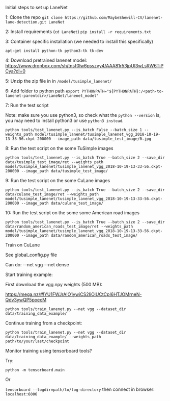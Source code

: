 Initial steps to set up LaneNet

1: Clone the repo
`git clone https://github.com/MaybeShewill-CV/lanenet-lane-detection.git LaneNet`

2: Install requirements (`cd LaneNet`)
`pip install -r requirements.txt`

3: Container specific installation (we needed to install this specifically)

`apt-get install python-tk python3-tk tk-dev`

4: Download pretrained lanenet model: https://www.dropbox.com/sh/tnsf0lw6psszvy4/AAA81r53jpUI3wLsRW6TiPCya?dl=0

5: Unzip the zip file in in `/model/tusimple_lanenet/`

6: Add folder to python path
`export PYTHONPATH="${PYTHONPATH}:/<path-to-lanenet-parentdir>/LaneNet/lanenet_model"`

7: Run the test script

Note: make sure you use python3, so check what the `python --version` is, you may need to install python3 or use `python3 instead`.

`python tools/test_lanenet.py --is_batch False --batch_size 1 --weights_path model/tusimple_lanenet/tusimple_lanenet_vgg_2018-10-19-13-33-56.ckpt-200000 --image_path data/tusimple_test_image/0.jpg`

8: Run the test script on the some TuSimple images

`python tools/test_lanenet.py --is_batch True --batch_size 2 --save_dir data/tusimple_test_image/ret --weights_path model/tusimple_lanenet/tusimple_lanenet_vgg_2018-10-19-13-33-56.ckpt-200000 --image_path data/tusimple_test_image/`

9: Run the test script on the some CuLane images

`python tools/test_lanenet.py --is_batch True --batch_size 2 --save_dir data/culane_test_image/ret --weights_path model/tusimple_lanenet/tusimple_lanenet_vgg_2018-10-19-13-33-56.ckpt-200000 --image_path data/culane_test_image/`

10: Run the test script on the some some American road images

`python tools/test_lanenet.py --is_batch True --batch_size 2 --save_dir data/random_american_roads_test_image/ret --weights_path model/tusimple_lanenet/tusimple_lanenet_vgg_2018-10-19-13-33-56.ckpt-200000 --image_path data/random_american_roads_test_image/`



Train on CuLane


See global_config.py file

Can do:
--net vgg
--net dense

Start training example:

First download the vgg.npy weights (500 MB):

https://mega.nz/#!YU1FWJrA!O1ywiCS2IiOlUCtCpI6HTJOMrneN-Qdv3ywQP5poecM

`python tools/train_lanenet.py --net vgg --dataset_dir data/training_data_example/`

Continue training from a checkpoint:

`python tools/train_lanenet.py --net vgg --dataset_dir data/training_data_example/ --weights_path path/to/your/last/checkpoint`

Monitor training using tensorboard tools?

Try:

`python -m tensorboard.main`

Or

`tensorboard --logdir=path/to/log-directory`
then connect in browser: `localhost:6006`

